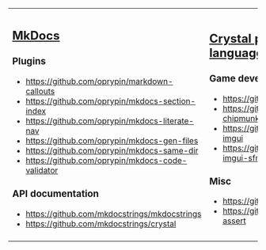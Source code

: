 <table><tr><td>

## [MkDocs](https://github.com/mkdocs/mkdocs)

### Plugins

* https://github.com/oprypin/markdown-callouts
* https://github.com/oprypin/mkdocs-section-index
* https://github.com/oprypin/mkdocs-literate-nav
* https://github.com/oprypin/mkdocs-gen-files
* https://github.com/oprypin/mkdocs-same-dir
* https://github.com/oprypin/mkdocs-code-validator

### API documentation

* https://github.com/mkdocstrings/mkdocstrings
* https://github.com/mkdocstrings/crystal
  
  
</td><td>

## [Crystal programming language](https://github.com/crystal-lang/crystal)

### Game development libraries

* https://github.com/oprypin/crsfml
* https://github.com/oprypin/crystal-chipmunk
* https://github.com/oprypin/crystal-imgui
* https://github.com/oprypin/crystal-imgui-sfml

### Misc

* https://github.com/oprypin/retour
* https://github.com/oprypin/spec-assert
  

</td><td>

## Gaming
  
* https://github.com/oprypin/sixcells
* https://github.com/oprypin/game-bots

## GitHub

* https://github.com/oprypin/nightly.link
* https://github.com/oprypin/find-latest-tag
* https://github.com/crystal-lang/install-crystal

## Python

* https://github.com/oprypin/pytest-golden
  
</tr></table>
